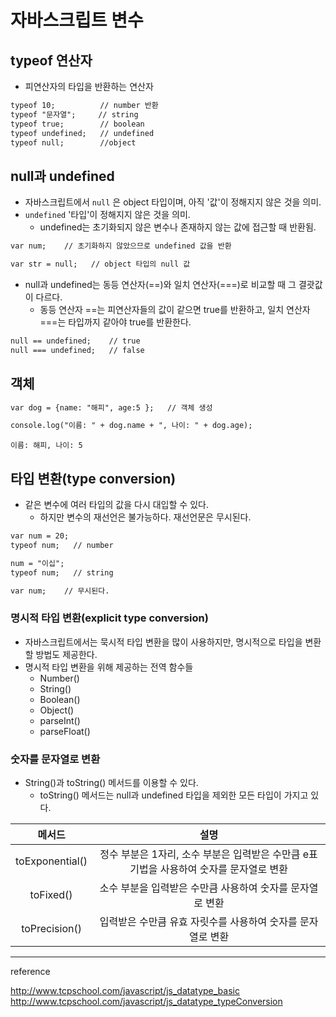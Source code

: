 # 자바스크립트 변수

## typeof 연산자

+ 피연산자의 타입을 반환하는 연산자

```html
typeof 10;          // number 반환
typeof "문자열";     // string
typeof true;        // boolean
typeof undefined;   // undefined
typeof null;        //object
```

## null과 undefined

+ 자바스크립트에서 `null` 은 object 타입이며, 아직 '값'이 정해지지 않은 것을 의미.
+ `undefined` '타입'이 정해지지 않은 것을 의미.
  + undefined는 초기화되지 않은 변수나 존재하지 않는 값에 접근할 때 반환됨.

```html
var num;    // 초기화하지 않았으므로 undefined 값을 반환

var str = null;   // object 타입의 null 값
```

+ null과 undefined는 동등 연산자(==)와 일치 연산자(===)로 비교할 때 그 결괏값이 다르다.
  + 동등 연산자 ==는 피연산자들의 값이 같으면 true를 반환하고, 일치 연산자 ===는 타입까지 같아야 true를 반환한다.

```html
null == undefined;    // true
null === undefined;   // false
```

## 객체

```html
var dog = {name: "해피", age:5 };   // 객체 생성

console.log("이름: " + dog.name + ", 나이: " + dog.age);
```

`이름: 해피, 나이: 5`

## 타입 변환(type conversion)

+ 같은 변수에 여러 타입의 값을 다시 대입할 수 있다.
  + 하지만 변수의 재선언은 불가능하다. 재선언문은 무시된다.

```html
var num = 20;
typeof num;   // number

num = "이십";
typeof num;   // string

var num;    // 무시된다.
```

### 명시적 타입 변환(explicit type conversion)

+ 자바스크립트에서는 묵시적 타입 변환을 많이 사용하지만, 명시적으로 타입을 변환할 방법도 제공한다.
+ 명시적 타입 변환을 위해 제공하는 전역 함수들
  + Number()
  + String()
  + Boolean()
  + Object()
  + parseInt()
  + parseFloat()

### 숫자를 문자열로 변환

+ String()과 toString() 메서드를 이용할 수 있다.
  + toString() 메서드는 null과 undefined 타입을 제외한 모든 타입이 가지고 있다.

| 메서드 | 설명 |
| :--: | :--: |
| toExponential() | 정수 부분은 1자리, 소수 부분은 입력받은 수만큼 e표기법을 사용하여 숫자를 문자열로 변환 |
| toFixed() | 소수 부분을 입력받은 수만큼 사용하여 숫자를 문자열로 변환 |
| toPrecision() | 입력받은 수만큼 유효 자릿수를 사용하여 숫자를 문자열로 변환 |

---

reference

http://www.tcpschool.com/javascript/js_datatype_basic <br>
http://www.tcpschool.com/javascript/js_datatype_typeConversion
